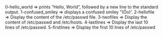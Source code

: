 0-hello_world => prints “Hello, World”, followed by a new line to the standard output.
1-confused_smiley => displays a confused smiley "(Ôo)'.
2-hellofile => Display the content of the /etc/passwd file.
3-twofiles => Display the content of /etc/passwd and /etc/hosts.
4-lastlines => Display the last 10 lines of /etc/passwd.
5-firstlines => Display the first 10 lines of /etc/passwd
